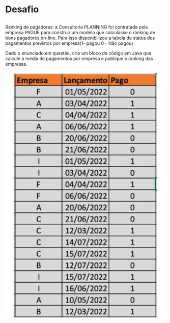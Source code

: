 # Desafio

## 
<p>Ranking de pagadores: a Consultoria PLANNING foi contratada pela empresa PAGUE para construir um modelo que calculasse o ranking de bons pagadores on-line.
Para isso disponibilizou a tabela de status dos pagamentos previstos por empresa(1- pagou 0 - Não pagou)</p>

<p>Dado o enunciado em questão, crie um bloco de código em Java que calcule a média de pagamentos por empresa e publique o ranking das empresas.</p>

<img src="payments.png" style=" align: center">
